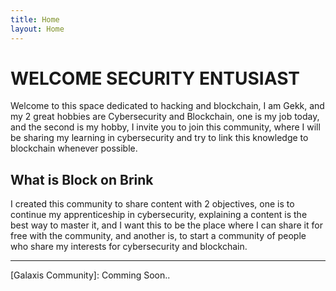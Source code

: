 ```yaml
---
title: Home
layout: Home
---
```


# WELCOME SECURITY ENTUSIAST

Welcome to this space dedicated to hacking and blockchain, I am Gekk, and my 2 great hobbies are Cybersecurity and Blockchain, one is my job today, and the second is my hobby, I invite you to join this community, where I will be sharing my learning in cybersecurity and try to link this knowledge to blockchain whenever possible.


## What is Block on Brink 

I created this community to share content with 2 objectives, one is to continue my apprenticeship in cybersecurity, explaining a content is the best way to master it, and I want this to be the place where I can share it for free with the community, and another is, to start a community of people who share my interests for cybersecurity and blockchain.


----

[X]: https://x.com/blockonbrink 
[GitHub]: https://wanderjosea.github.io/ontheblockedge.github.io/
[Discord]: https://discord.gg/3HDH5B9uqD
[Galaxis Community]: Comming Soon..




